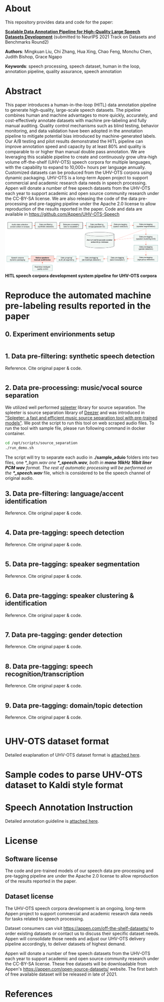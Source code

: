 # About
This repository provides data and code for the paper:

**[Scalable Data Annotation Pipeline for High-Quality Large Speech Datasets Development](https://openreview.net/forum?id=-OFOwaDriw7)** (submitted to NeurIPS 2021 Track on Datasets and Benchmarks Round2)

**Authors**: Mingkuan Liu, Chi Zhang, Hua Xing, Chao Feng, Monchu Chen, Judith Bishop, Grace Ngapo

**Keywords**: speech processing, speech dataset, human in the loop, annotation pipeline, quality assurance, speech annotation

# Abstract
This paper introduces a human-in-the-loop (HITL) data annotation pipeline to generate high-quality, large-scale speech datasets. The pipeline combines human and machine advantages to more quickly, accurately, and cost-effectively annotate datasets with machine pre-labeling and fully manual auditing. Quality control mechanisms such as blind testing, behavior monitoring, and data validation have been adopted in the annotation pipeline to mitigate potential bias introduced by machine-generated labels. Our A/B testing and pilot results demonstrated the HITL pipeline can improve annotation speed and capacity by at least 80\% and quality is comparable to or higher than manual double pass annotation. We are leveraging this scalable pipeline to create and continuously grow ultra-high volume off-the-shelf (UHV-OTS) speech corpora for multiple languages, with the capability to expand to 10,000+ hours per language annually. Customized datasets can be produced from the UHV-OTS corpora using dynamic packaging. UHV-OTS is a long-term Appen project to support commercial and academic research data needs in speech processing. Appen will donate a number of free speech datasets from the UHV-OTS each year to support academic and open source community research under the CC-BY-SA license. We are also releasing the code of the data pre-processing and pre-tagging pipeline under the Apache 2.0 license to allow reproduction of the results reported in the paper. Code and data are available in https://github.com/Appen/UHV-OTS-Speech

![](./DataPipeline.png)
**HITL speech corpora development system pipeline for UHV-OTS corpora**

# Reproduce the automated machine pre-labeling results reported in the paper

## 0. Experiment envirionments setup
```bash

```  

## 1. Data pre-filtering: synthetic speech detection

Reference. Cite original paper & code.

```bash

```  

## 2. Data pre-processing: music/vocal source separation

We utilized well performed [spleeter](https://github.com/deezer/spleeter) library for source separation. The spleeter is source separation library of [Deezer](https://www.deezer.com/) and was introduced in ["Spleeter: a fast and efficient music source separation tool with pre-trained models"](https://www.researchgate.net/publication/342429039_Spleeter_a_fast_and_efficient_music_source_separation_tool_with_pre-trained_models). We post the script to run this tool on web scraped audio files. To run the tool with sample file, please run following command in docker container.


```bash
cd /opt/scripts/source_separation
./run_demo.sh
```  
The script will try to separate each audio in **./sample_aduio** folders into two files, one  **\*\_bgm.wav* one **\*\_speech.wav**, both in **mono 16kHz 16bit liner PCM wav** format. The rest of automatic processing will be performed on the  **\*\_speech.wav*** file, which is considered to be the speech channel of original audio. 

## 3. Data pre-filtering: language/accent identification
Reference. Cite original paper & code.


```bash

```  



## 4. Data pre-tagging: speech detection
Reference. Cite original paper & code.


```bash

```  

## 5. Data pre-tagging: speaker segmentation
Reference. Cite original paper & code.


```bash

```  

## 6. Data pre-tagging: speaker clustering & identification
Reference. Cite original paper & code.


```bash

```  

## 7. Data pre-tagging: gender detection

Reference. Cite original paper & code.


```bash

```  


## 8. Data pre-tagging: speech recognition/transcription

Reference. Cite original paper & code.


```bash

```  

## 9. Data pre-tagging: domain/topic detection

Reference. Cite original paper & code.


```bash

```  

# UHV-OTS dataset format

Detailed exaplanation of UHV-OTS dataset format is [attached here](./datasetformat.md). 


# Sample codes to parse UHV-OTS dataset to Kaldi style format

# Speech Annotation Instruction

Detailed annotation guideline is [attached here](./AnnotationGuideline.md). 

# License

## Software license

The code and pre-trained models of our speech data pre-processing and pre-tagging pipeline are under the Apache 2.0 license to allow reproduction of the results reported in the paper. 

## Dataset license

The UHV-OTS speech corpora development is an ongoing, long-term Appen project to support commercial and academic research data needs for tasks related to speech processing.  

Dataset consumers can visit https://appen.com/off-the-shelf-datasets/ to order existing datasets or contact us to discuss their specific dataset needs. Appen will consolidate those needs and adjust our UHV-OTS delivery pipeline accordingly, to deliver datasets of highest demand.  

Appen will donate a number of free speech datasets from the UHV-OTS each year to support academic and open source community research under the CC-BY-SA license. These free datasets will be downloadable from Appen's https://appen.com/open-source-datasets/ website. The first batch of free available dataset will be released in late of 2021.  

# References
